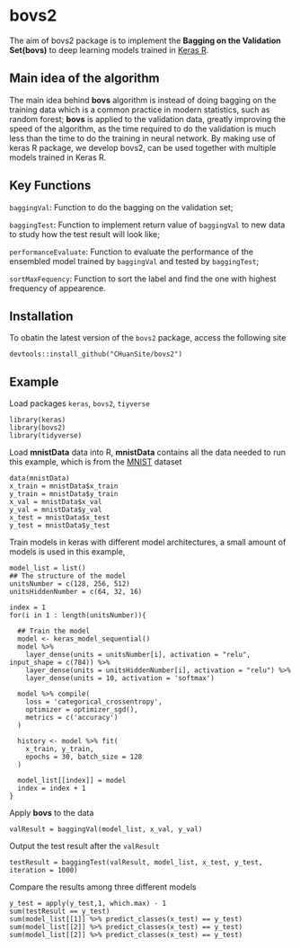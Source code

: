# bovs2
The aim of bovs2 package is to implement the **Bagging on the Validation Set(bovs)** to deep learning models trained in [Keras R](https://keras.rstudio.com/).

## Main idea of the algorithm
The main idea behind **bovs** algorithm is instead of doing bagging on the training data which is a common practice in modern statistics, such as random forest; **bovs** is applied to the validation data, greatly improving the speed of the algorithm, as the time required to do the validation is much less than the time to do the training in neural network. By making use of keras R package, we develop bovs2, can be used together with multiple models trained in Keras R.

## Key Functions
`baggingVal`: Function to do the bagging on the validation set;

`baggingTest`: Function to implement return value of `baggingVal` to new data to study how the test result will look like;

`performanceEvaluate`: Function to evaluate the performance of the ensembled model trained by `baggingVal` and tested by `baggingTest`;

`sortMaxFequency`: Function to sort the label and find the one with highest frequency of appearence.

## Installation
To obatin the latest version of the `bovs2` package, access the following site
```
devtools::install_github("CHuanSite/bovs2")
```
## Example
Load packages `keras`, `bovs2`, `tiyverse`
```
library(keras)
library(bovs2)
library(tidyverse)
```

Load **mnistData** data into R, **mnistData** contains all the data needed to run this example, which is from the [MNIST](https://en.wikipedia.org/wiki/MNIST_database) dataset
```
data(mnistData)
x_train = mnistData$x_train
y_train = mnistData$y_train
x_val = mnistData$x_val
y_val = mnistData$y_val
x_test = mnistData$x_test
y_test = mnistData$y_test
```

Train models in keras with different model architectures, a small amount of models is used in this example,
```
model_list = list()
## The structure of the model
unitsNumber = c(128, 256, 512)
unitsHiddenNumber = c(64, 32, 16)

index = 1
for(i in 1 : length(unitsNumber)){
  
  ## Train the model
  model <- keras_model_sequential() 
  model %>% 
    layer_dense(units = unitsNumber[i], activation = "relu", input_shape = c(784)) %>% 
    layer_dense(units = unitsHiddenNumber[i], activation = "relu") %>%
    layer_dense(units = 10, activation = 'softmax')
  
  model %>% compile(
    loss = 'categorical_crossentropy',
    optimizer = optimizer_sgd(),
    metrics = c('accuracy')
  )
  
  history <- model %>% fit(
    x_train, y_train, 
    epochs = 30, batch_size = 128
  )
  
  model_list[[index]] = model
  index = index + 1
}

```

Apply **bovs** to the data
```
valResult = baggingVal(model_list, x_val, y_val)
```

Output the test result after the `valResult`
```
testResult = baggingTest(valResult, model_list, x_test, y_test, iteration = 1000)
```

Compare the results among three different models
```
y_test = apply(y_test,1, which.max) - 1
sum(testResult == y_test)
sum(model_list[[1]] %>% predict_classes(x_test) == y_test)
sum(model_list[[2]] %>% predict_classes(x_test) == y_test)
sum(model_list[[2]] %>% predict_classes(x_test) == y_test)
```
